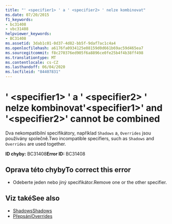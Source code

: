 ```yaml
---
title: "' <specifier1> ' a ' <specifier2> ' nelze kombinovat"
ms.date: 07/20/2015
f1_keywords:
- bc31408
- vbc31408
helpviewer_keywords:
- BC31408
ms.assetid: 3dab1c01-0d37-4d82-bb5f-9daf7ac1c4a4
ms.openlocfilehash: a6176fa0934125e08159d0d661b69ac59d465ea7
ms.sourcegitcommit: f8c270376ed905f6a8896ce0fe25b4f4b38ff498
ms.translationtype: MT
ms.contentlocale: cs-CZ
ms.lasthandoff: 06/04/2020
ms.locfileid: "84407831"
---
```

# <a name="specifier1-and-specifier2-cannot-be-combined"></a><span data-ttu-id="b39b2-102">' \<specifier1> ' a ' \<specifier2> ' nelze kombinovat</span><span class="sxs-lookup"><span data-stu-id="b39b2-102">'\<specifier1>' and '\<specifier2>' cannot be combined</span></span>
<span data-ttu-id="b39b2-103">Dva nekompatibilní specifikátory, například `Shadows` a, `Overrides` jsou používány společně.</span><span class="sxs-lookup"><span data-stu-id="b39b2-103">Two incompatible specifiers, such as `Shadows` and `Overrides` are used together.</span></span>  
  
 <span data-ttu-id="b39b2-104">**ID chyby:** BC31408</span><span class="sxs-lookup"><span data-stu-id="b39b2-104">**Error ID:** BC31408</span></span>  
  
## <a name="to-correct-this-error"></a><span data-ttu-id="b39b2-105">Oprava této chyby</span><span class="sxs-lookup"><span data-stu-id="b39b2-105">To correct this error</span></span>  
  
- <span data-ttu-id="b39b2-106">Odeberte jeden nebo jiný specifikátor.</span><span class="sxs-lookup"><span data-stu-id="b39b2-106">Remove one or the other specifier.</span></span>  
  
## <a name="see-also"></a><span data-ttu-id="b39b2-107">Viz také</span><span class="sxs-lookup"><span data-stu-id="b39b2-107">See also</span></span>

- [<span data-ttu-id="b39b2-108">Shadows</span><span class="sxs-lookup"><span data-stu-id="b39b2-108">Shadows</span></span>](../language-reference/modifiers/shadows.md)
- [<span data-ttu-id="b39b2-109">Přepsání</span><span class="sxs-lookup"><span data-stu-id="b39b2-109">Overrides</span></span>](../language-reference/modifiers/overrides.md)
